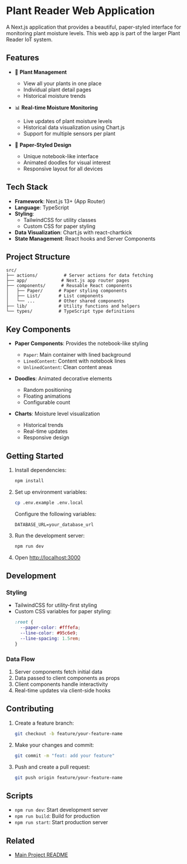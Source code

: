 # Plant Reader Web Application

A Next.js application that provides a beautiful, paper-styled interface for monitoring plant moisture levels. This web app is part of the larger Plant Reader IoT system.

## Features

- 🌱 **Plant Management**
  - View all your plants in one place
  - Individual plant detail pages
  - Historical moisture trends
- 📊 **Real-time Moisture Monitoring**

  - Live updates of plant moisture levels
  - Historical data visualization using Chart.js
  - Support for multiple sensors per plant

- 🎨 **Paper-Styled Design**

  - Unique notebook-like interface
  - Animated doodles for visual interest
  - Responsive layout for all devices

## Tech Stack

- **Framework**: Next.js 13+ (App Router)
- **Language**: TypeScript
- **Styling**:
  - TailwindCSS for utility classes
  - Custom CSS for paper styling
- **Data Visualization**: Chart.js with react-chartkick
- **State Management**: React hooks and Server Components

## Project Structure

```
src/
├── actions/          # Server actions for data fetching
├── app/             # Next.js app router pages
├── components/      # Reusable React components
│   ├── Paper/      # Paper styling components
│   ├── List/       # List components
│   └── ...         # Other shared components
├── lib/            # Utility functions and helpers
└── types/          # TypeScript type definitions
```

## Key Components

- **Paper Components**: Provides the notebook-like styling

  - `Paper`: Main container with lined background
  - `LinedContent`: Content with notebook lines
  - `UnlinedContent`: Clean content areas

- **Doodles**: Animated decorative elements

  - Random positioning
  - Floating animations
  - Configurable count

- **Charts**: Moisture level visualization
  - Historical trends
  - Real-time updates
  - Responsive design

## Getting Started

1. Install dependencies:

   ```bash
   npm install
   ```

2. Set up environment variables:

   ```bash
   cp .env.example .env.local
   ```

   Configure the following variables:

   ```
   DATABASE_URL=your_database_url
   ```

3. Run the development server:

   ```bash
   npm run dev
   ```

4. Open [http://localhost:3000](http://localhost:3000)

## Development

### Styling

- TailwindCSS for utility-first styling
- Custom CSS variables for paper styling:
  ```css
  :root {
    --paper-color: #fffefa;
    --line-color: #95c6e9;
    --line-spacing: 1.5rem;
  }
  ```

### Data Flow

1. Server components fetch initial data
2. Data passed to client components as props
3. Client components handle interactivity
4. Real-time updates via client-side hooks

## Contributing

1. Create a feature branch:

   ```bash
   git checkout -b feature/your-feature-name
   ```

2. Make your changes and commit:

   ```bash
   git commit -m "feat: add your feature"
   ```

3. Push and create a pull request:
   ```bash
   git push origin feature/your-feature-name
   ```

## Scripts

- `npm run dev`: Start development server
- `npm run build`: Build for production
- `npm run start`: Start production server

## Related

- [Main Project README](../../README.md)
